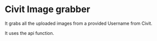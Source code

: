 # Civit Image grabber

It grabs all the uploaded images from a provided Username from Civit.  

It uses the api function. 
